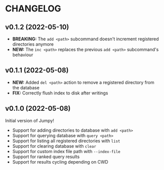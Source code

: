 # CHANGELOG

## v0.1.2 (2022-05-10)

* **BREAKING:** The `add <path>` subcommand doesn't increment registered directories anymore
* **NEW:** The `inc <path>` replaces the previous `add <path>` subcommand's behaviour

## v0.1.1 (2022-05-08)

* **NEW:** Added `del <path>` action to remove a registered directory from the database
* **FIX:** Correctly flush index to disk after writings

## v0.1.0 (2022-05-08)

Initial version of Jumpy!

* Support for adding directories to database with `add <path>`
* Support for querying database with `query <path>`
* Support for listing all registered directories with `list`
* Support for clearing database with `clear`
* Support for custom index file path with `--index-file`
* Support for ranked query results
* Support for results cycling depending on CWD
